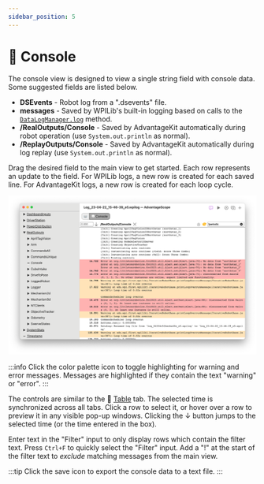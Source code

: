 ```yaml
---
sidebar_position: 5
---
```


# 💬 Console

The console view is designed to view a single string field with console data. Some suggested fields are listed below.

- **DSEvents** - Robot log from a ".dsevents" file.
- **messages** - Saved by WPILib's built-in logging based on calls to the [`DataLogManager.log`](<https://github.wpilib.org/allwpilib/docs/release/java/edu/wpi/first/wpilibj/DataLogManager.html#log(java.lang.String)>) method.
- **/RealOutputs/Console** - Saved by AdvantageKit automatically during robot operation (use `System.out.println` as normal).
- **/ReplayOutputs/Console** - Saved by AdvantageKit automatically during log replay (use `System.out.println` as normal).

Drag the desired field to the main view to get started. Each row represents an update to the field. For WPILib logs, a new row is created for each saved line. For AdvantageKit logs, a new row is created for each loop cycle.

![Console view](./img/console-1.png)

:::info
Click the color palette icon to toggle highlighting for warning and error messages. Messages are highlighted if they contain the text "warning" or "error".
:::

The controls are similar to the 🔢 [Table](../tab-reference/table) tab. The selected time is synchronized across all tabs. Click a row to select it, or hover over a row to preview it in any visible pop-up windows. Clicking the ↓ button jumps to the selected time (or the time entered in the box).

Enter text in the "Filter" input to only display rows which contain the filter text. Press `Ctrl+F` to quickly select the "Filter" input. Add a "!" at the start of the filter text to _exclude_ matching messages from the main view.

:::tip
Click the save icon to export the console data to a text file.
:::
